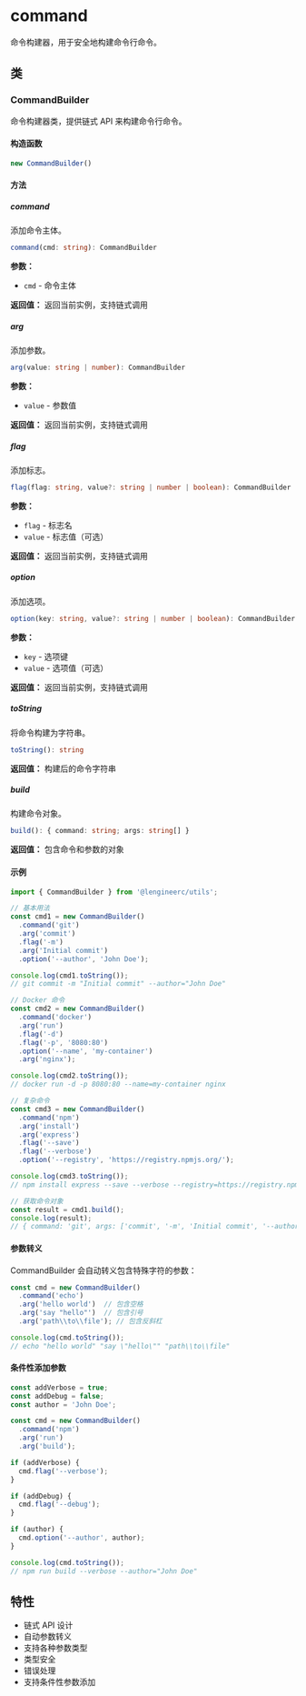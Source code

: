 # command

命令构建器，用于安全地构建命令行命令。

## 类

### CommandBuilder

命令构建器类，提供链式 API 来构建命令行命令。

#### 构造函数

```typescript
new CommandBuilder()
```

#### 方法

##### command

添加命令主体。

```typescript
command(cmd: string): CommandBuilder
```

**参数：**
- `cmd` - 命令主体

**返回值：** 返回当前实例，支持链式调用

##### arg

添加参数。

```typescript
arg(value: string | number): CommandBuilder
```

**参数：**
- `value` - 参数值

**返回值：** 返回当前实例，支持链式调用

##### flag

添加标志。

```typescript
flag(flag: string, value?: string | number | boolean): CommandBuilder
```

**参数：**
- `flag` - 标志名
- `value` - 标志值（可选）

**返回值：** 返回当前实例，支持链式调用

##### option

添加选项。

```typescript
option(key: string, value?: string | number | boolean): CommandBuilder
```

**参数：**
- `key` - 选项键
- `value` - 选项值（可选）

**返回值：** 返回当前实例，支持链式调用

##### toString

将命令构建为字符串。

```typescript
toString(): string
```

**返回值：** 构建后的命令字符串

##### build

构建命令对象。

```typescript
build(): { command: string; args: string[] }
```

**返回值：** 包含命令和参数的对象

#### 示例

```typescript
import { CommandBuilder } from '@lengineerc/utils';

// 基本用法
const cmd1 = new CommandBuilder()
  .command('git')
  .arg('commit')
  .flag('-m')
  .arg('Initial commit')
  .option('--author', 'John Doe');

console.log(cmd1.toString());
// git commit -m "Initial commit" --author="John Doe"

// Docker 命令
const cmd2 = new CommandBuilder()
  .command('docker')
  .arg('run')
  .flag('-d')
  .flag('-p', '8080:80')
  .option('--name', 'my-container')
  .arg('nginx');

console.log(cmd2.toString());
// docker run -d -p 8080:80 --name=my-container nginx

// 复杂命令
const cmd3 = new CommandBuilder()
  .command('npm')
  .arg('install')
  .arg('express')
  .flag('--save')
  .flag('--verbose')
  .option('--registry', 'https://registry.npmjs.org/');

console.log(cmd3.toString());
// npm install express --save --verbose --registry=https://registry.npmjs.org/

// 获取命令对象
const result = cmd1.build();
console.log(result);
// { command: 'git', args: ['commit', '-m', 'Initial commit', '--author="John Doe"'] }
```

#### 参数转义

CommandBuilder 会自动转义包含特殊字符的参数：

```typescript
const cmd = new CommandBuilder()
  .command('echo')
  .arg('hello world')  // 包含空格
  .arg('say "hello"')  // 包含引号
  .arg('path\\to\\file'); // 包含反斜杠

console.log(cmd.toString());
// echo "hello world" "say \"hello\"" "path\\to\\file"
```

#### 条件性添加参数

```typescript
const addVerbose = true;
const addDebug = false;
const author = 'John Doe';

const cmd = new CommandBuilder()
  .command('npm')
  .arg('run')
  .arg('build');

if (addVerbose) {
  cmd.flag('--verbose');
}

if (addDebug) {
  cmd.flag('--debug');
}

if (author) {
  cmd.option('--author', author);
}

console.log(cmd.toString());
// npm run build --verbose --author="John Doe"
```

## 特性

- 链式 API 设计
- 自动参数转义
- 支持各种参数类型
- 类型安全
- 错误处理
- 支持条件性参数添加
